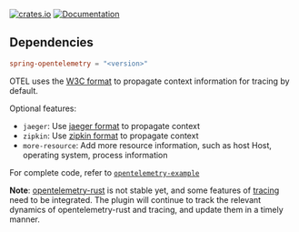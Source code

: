 [![crates.io](https://img.shields.io/crates/v/spring-opentelemetry.svg)](https://crates.io/crates/spring-opentelemetry)
[![Documentation](https://docs.rs/spring-opentelemetry/badge.svg)](https://docs.rs/spring-opentelemetry)

## Dependencies

```toml
spring-opentelemetry = "<version>"
```

OTEL uses the [W3C format](https://github.com/w3c/trace-context) to propagate context information for tracing by default.

Optional features:
* `jaeger`: Use [jaeger format](https://www.jaegertracing.io/docs/1.18/client-libraries/#propagation-format) to propagate context
* `zipkin`: Use [zipkin format](https://github.com/openzipkin/b3-propagation) to propagate context
* `more-resource`: Add more resource information, such as host Host, operating system, process information

For complete code, refer to [`opentelemetry-example`](https://github.com/spring-rs/spring-rs/tree/master/examples/opentelemetry-example)

**Note**: [opentelemetry-rust](https://github.com/open-telemetry/opentelemetry-rust/issues/1678) is not stable yet, and some features of [tracing](https://github.com/open-telemetry/opentelemetry-rust/issues/1571) need to be integrated. The plugin will continue to track the relevant dynamics of opentelemetry-rust and tracing, and update them in a timely manner.